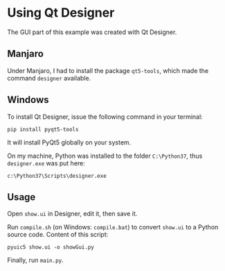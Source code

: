 Using Qt Designer
=================

The GUI part of this example was created with Qt Designer.

Manjaro
-------

Under Manjaro, I had to install the package `qt5-tools`,
which made the command `designer` available.

Windows
-------

To install Qt Designer, issue the following command in your terminal:

    pip install pyqt5-tools

It will install PyQt5 globally on your system.

On my machine, Python was installed to the folder
`C:\Python37`, thus `designer.exe` was put here:

    c:\Python37\Scripts\designer.exe

Usage
-----

Open `show.ui` in Designer, edit it, then save it.

Run `compile.sh` (on Windows: `compile.bat`) to convert
`show.ui` to a Python source code. Content of this script:

    pyuic5 show.ui -o showGui.py

Finally, run `main.py`.
